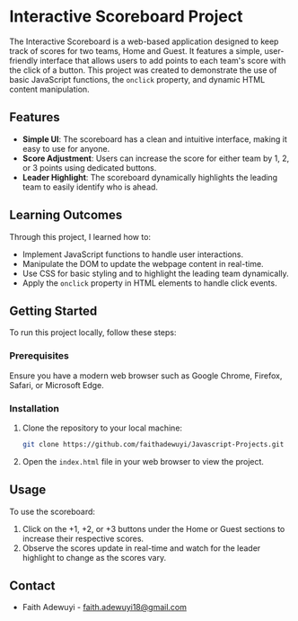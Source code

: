 # Interactive Scoreboard Project

The Interactive Scoreboard is a web-based application designed to keep track of scores for two teams, Home and Guest. It features a simple, user-friendly interface that allows users to add points to each team's score with the click of a button. This project was created to demonstrate the use of basic JavaScript functions, the `onclick` property, and dynamic HTML content manipulation.

## Features

- **Simple UI**: The scoreboard has a clean and intuitive interface, making it easy to use for anyone.
- **Score Adjustment**: Users can increase the score for either team by 1, 2, or 3 points using dedicated buttons.
- **Leader Highlight**: The scoreboard dynamically highlights the leading team to easily identify who is ahead.

## Learning Outcomes

Through this project, I learned how to:
- Implement JavaScript functions to handle user interactions.
- Manipulate the DOM to update the webpage content in real-time.
- Use CSS for basic styling and to highlight the leading team dynamically.
- Apply the `onclick` property in HTML elements to handle click events.

## Getting Started

To run this project locally, follow these steps:

### Prerequisites

Ensure you have a modern web browser such as Google Chrome, Firefox, Safari, or Microsoft Edge.

### Installation

1. Clone the repository to your local machine:
    ```bash
    git clone https://github.com/faithadewuyi/Javascript-Projects.git
    ```

2. Open the `index.html` file in your web browser to view the project.

## Usage

To use the scoreboard:
1. Click on the +1, +2, or +3 buttons under the Home or Guest sections to increase their respective scores.
2. Observe the scores update in real-time and watch for the leader highlight to change as the scores vary.



## Contact

- Faith Adewuyi - faith.adewuyi18@gmail.com
